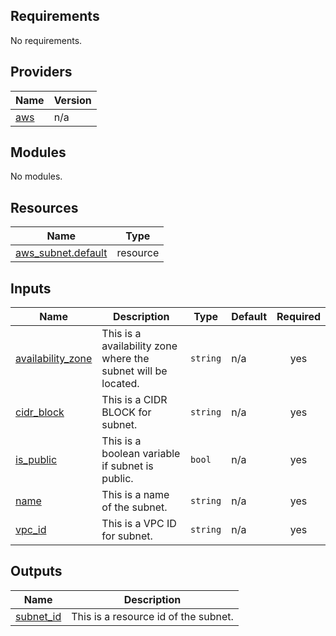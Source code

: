 <!-- BEGIN_TF_DOCS -->
## Requirements

No requirements.

## Providers

| Name | Version |
|------|---------|
| <a name="provider_aws"></a> [aws](#provider\_aws) | n/a |

## Modules

No modules.

## Resources

| Name | Type |
|------|------|
| [aws_subnet.default](https://registry.terraform.io/providers/hashicorp/aws/latest/docs/resources/subnet) | resource |

## Inputs

| Name | Description | Type | Default | Required |
|------|-------------|------|---------|:--------:|
| <a name="input_availability_zone"></a> [availability\_zone](#input\_availability\_zone) | This is a availability zone where the subnet will be located. | `string` | n/a | yes |
| <a name="input_cidr_block"></a> [cidr\_block](#input\_cidr\_block) | This is a CIDR BLOCK for subnet. | `string` | n/a | yes |
| <a name="input_is_public"></a> [is\_public](#input\_is\_public) | This is a boolean variable if subnet is public. | `bool` | n/a | yes |
| <a name="input_name"></a> [name](#input\_name) | This is a name of the subnet. | `string` | n/a | yes |
| <a name="input_vpc_id"></a> [vpc\_id](#input\_vpc\_id) | This is a VPC ID for subnet. | `string` | n/a | yes |

## Outputs

| Name | Description |
|------|-------------|
| <a name="output_subnet_id"></a> [subnet\_id](#output\_subnet\_id) | This is a resource id of the subnet. |
<!-- END_TF_DOCS -->